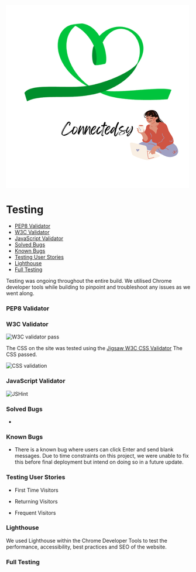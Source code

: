 # 

![Logo](media/logo.png)

# Testing

  * [PEP8 Validator]()
  * [W3C Validator]()
  * [JavaScript Validator]()
  * [Solved Bugs]()
  * [Known Bugs]()
  * [Testing User Stories]()
  * [Lighthouse]()
  * [Full Testing]()

Testing was ongoing throughout the entire build. We utilised Chrome developer tools while building to pinpoint and troubleshoot any issues as we went along.

### PEP8 Validator

### W3C Validator

![W3C validator pass]()

The CSS on the site was tested using the [Jigsaw W3C CSS Validator]() The CSS passed.

![CSS validation]()

### JavaScript Validator

![JSHint]()

### Solved Bugs

* 


### Known Bugs

* There is a known bug where users can click Enter and send blank messages. Due to time constraints on this project, we were unable to fix this before final deployment but intend on doing so in a future update.

### Testing User Stories

* First Time Visitors


* Returning Visitors


* Frequent Visitors


### Lighthouse

We used Lighthouse within the Chrome Developer Tools to test the performance, accessibility, best practices and SEO of the website.

### Full Testing
